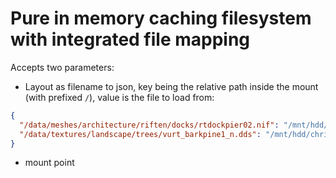 # Pure in memory caching filesystem with integrated file mapping

Accepts two parameters:
* Layout as filename to json, key being the relative path inside the mount (with prefixed `/`), value is the file to load from:
```JSON
{
  "/data/meshes/architecture/riften/docks/rtdockpier02.nif": "/mnt/hdd/christian/skyrim_se/smim_lc/data/meshes/architecture/riften/docks/rtdockpier02.nif",
  "/data/textures/landscape/trees/vurt_barkpine1_n.dds": "/mnt/hdd/christian/skyrim_se/flora_lc/data/textures/landscape/trees/vurt_barkpine1_n.dds"
}
```
* mount point
